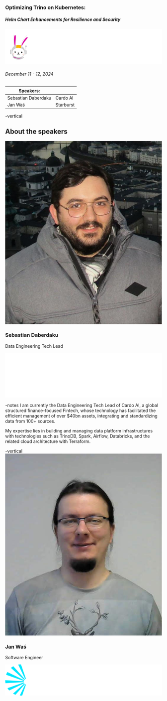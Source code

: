 ### Optimizing Trino on Kubernetes:
##### Helm Chart Enhancements for Resilience and Security
![](../assets/trino-summit-logo.png)  <!-- .element width="40%" style="float: none;" title="Trino Summit logo" -->

###### December 11 - 12, 2024

| Speakers:           |           |
|---------------------|-----------|
| Sebastian Daberdaku | Cardo AI  |
| Jan Wa&sacute;      | Starburst |

-vertical

## About the speakers
![](../assets/Sebastian_Daberdaku.jpg)  <!-- .element width="15%" style="float: none;" title="Sebastian Daberdaku" -->

### Sebastian Daberdaku

Data Engineering Tech Lead

![](../assets/cardo-ai-logo.png)  <!-- .element width="40%" style="float: none;" title="Cardo AI Logo" -->

-notes 
I am currently the Data Engineering Tech Lead of Cardo AI, a global structured finance-focused Fintech, whose technology has facilitated the efficient management of over $40bn assets, integrating and standardizing data from 100+ sources. 

My expertise lies in building and managing data platform infrastructures with technologies such as TrinoDB, Spark, Airflow, Databricks, and the related cloud architecture with Terraform. 

-vertical
![](../assets/Jan_Was.jpg)  <!-- .element width="15%" style="float: none;" title="Jan Wa&sacute;" -->

### Jan Wa&sacute;

Software Engineer

![](../assets/starburst_logo.png)  <!-- .element width="40%" style="float: none;" title="Starburst Logo" -->
